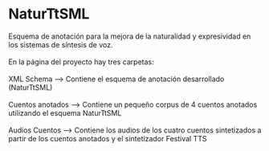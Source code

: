 # NaturTtSML
Esquema de anotación para la mejora de la naturalidad y expresividad en los sistemas de síntesis de voz. <br /><br />
En la página del proyecto hay tres carpetas: <br /><br />
XML Schema --> Contiene el esquema de anotación desarrollado (NaturTtSML) <br /><br />
Cuentos anotados --> Contiene un pequeño corpus de 4 cuentos anotados utilizando el esquema NaturTtSML <br /><br />
Audios Cuentos --> Contiene los audios de los cuatro cuentos sintetizados a partir de los cuentos anotados y el sintetizador Festival TTS

